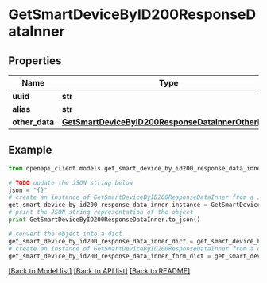 # GetSmartDeviceByID200ResponseDataInner


## Properties
Name | Type | Description | Notes
------------ | ------------- | ------------- | -------------
**uuid** | **str** |  | [optional] 
**alias** | **str** |  | [optional] 
**other_data** | [**GetSmartDeviceByID200ResponseDataInnerOtherData**](GetSmartDeviceByID200ResponseDataInnerOtherData.md) |  | [optional] 

## Example

```python
from openapi_client.models.get_smart_device_by_id200_response_data_inner import GetSmartDeviceByID200ResponseDataInner

# TODO update the JSON string below
json = "{}"
# create an instance of GetSmartDeviceByID200ResponseDataInner from a JSON string
get_smart_device_by_id200_response_data_inner_instance = GetSmartDeviceByID200ResponseDataInner.from_json(json)
# print the JSON string representation of the object
print GetSmartDeviceByID200ResponseDataInner.to_json()

# convert the object into a dict
get_smart_device_by_id200_response_data_inner_dict = get_smart_device_by_id200_response_data_inner_instance.to_dict()
# create an instance of GetSmartDeviceByID200ResponseDataInner from a dict
get_smart_device_by_id200_response_data_inner_form_dict = get_smart_device_by_id200_response_data_inner.from_dict(get_smart_device_by_id200_response_data_inner_dict)
```
[[Back to Model list]](../README.md#documentation-for-models) [[Back to API list]](../README.md#documentation-for-api-endpoints) [[Back to README]](../README.md)


